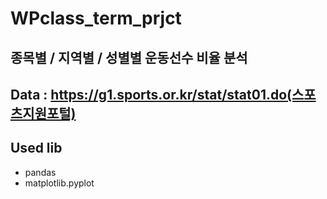# WPclass_term_prjct

## 종목별 / 지역별 / 성별별 운동선수 비율 분석

## Data : https://g1.sports.or.kr/stat/stat01.do(스포츠지원포털)

## Used lib 
- pandas
- matplotlib.pyplot

